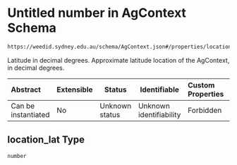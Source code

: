 # Untitled number in AgContext Schema

```txt
https://weedid.sydney.edu.au/schema/AgContext.json#/properties/location_lat
```

Latitude in decimal degrees. Approximate latitude location of the AgContext, in decimal degrees.


| Abstract            | Extensible | Status         | Identifiable            | Custom Properties | Additional Properties | Access Restrictions | Defined In                                                                  |
| :------------------ | ---------- | -------------- | ----------------------- | :---------------- | --------------------- | ------------------- | --------------------------------------------------------------------------- |
| Can be instantiated | No         | Unknown status | Unknown identifiability | Forbidden         | Allowed               | none                | [AgContext.schema.json\*](out/AgContext.schema.json "open original schema") |

## location_lat Type

`number`
